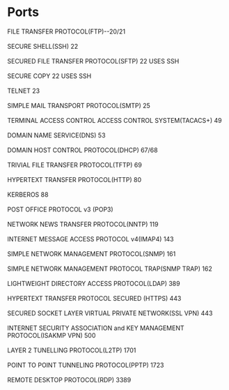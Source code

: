 # Ports

FILE TRANSFER PROTOCOL(FTP)--20/21<br><br>
SECURE SHELL(SSH) 22<br><br>
SECURED FILE TRANSFER PROTOCOL(SFTP) 22 USES SSH<br><br>
SECURE COPY 22 USES SSH<br><br>
TELNET 23<br><br>
SIMPLE MAIL TRANSPORT PROTOCOL(SMTP) 25<br><br>
TERMINAL ACCESS CONTROL ACCESS CONTROL SYSTEM(TACACS+) 49<br><br>
DOMAIN NAME SERVICE(DNS) 53<br><br>
DOMAIN HOST CONTROL PROTOCOL(DHCP) 67/68<br><br>
TRIVIAL FILE TRANSFER PROTOCOL(TFTP) 69<br><br>
HYPERTEXT TRANSFER PROTOCOL(HTTP) 80<br><br>
KERBEROS 88<br><br>
POST OFFICE PROTOCOL v3 (POP3)<br><br>
NETWORK NEWS TRANSFER PROTOCOL(NNTP) 119<br><br>
INTERNET MESSAGE ACCESS PROTOCOL v4(IMAP4) 143<br><br>
SIMPLE NETWORK MANAGEMENT PROTOCOL(SNMP) 161<br><br>
SIMPLE NETWORK MANAGEMENT PROTOCOL TRAP(SNMP TRAP) 162<br><br>
LIGHTWEIGHT DIRECTORY ACCESS PROTOCOL(LDAP) 389<br><br>
HYPERTEXT TRANSFER PROTOCOL SECURED (HTTPS) 443<br><br>
SECURED SOCKET LAYER VIRTUAL PRIVATE NETWORK(SSL VPN) 443<br><br>
INTERNET SECURITY ASSOCIATION and KEY MANAGEMENT PROTOCOL(ISAKMP VPN) 500<br><br>
LAYER 2 TUNELLING PROTOCOL(L2TP) 1701<br><br>
POINT TO POINT TUNNELING PROTOCOL(PPTP) 1723<br><br>
REMOTE DESKTOP PROTOCOL(RDP) 3389<br><br>
